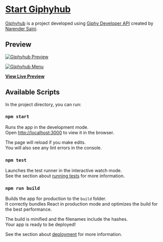 # [Start Giphyhub ](http://giphyhub.netlify.com)

[Giphyhub](http://giphyhub.netlify.com) is a project developed using [Giphy Developer API](https://developers.giphy.com/docs/) created by [Narender Saini](https://github.com/narendersaini32).

## Preview

[![Giphyhub Preview](https://media.giphy.com/media/htkR8wuuyAhSHYR78x/giphy.gif)](http://giphyhub.netlify.com)

[![Giphyhub Menu](https://media.giphy.com/media/j5tvoLq7dvtRwKXHfo/giphy.gif)](http://giphyhub.netlify.com)


**[View Live Preview](http://giphyhub.netlify.com)**

## Available Scripts

In the project directory, you can run:

### `npm start`

Runs the app in the development mode.<br>
Open [http://localhost:3000](http://localhost:3000) to view it in the browser.

The page will reload if you make edits.<br>
You will also see any lint errors in the console.

### `npm test`

Launches the test runner in the interactive watch mode.<br>
See the section about [running tests](https://facebook.github.io/create-react-app/docs/running-tests) for more information.

### `npm run build`

Builds the app for production to the `build` folder.<br>
It correctly bundles React in production mode and optimizes the build for the best performance.

The build is minified and the filenames include the hashes.<br>
Your app is ready to be deployed!

See the section about [deployment](https://facebook.github.io/create-react-app/docs/deployment) for more information.
